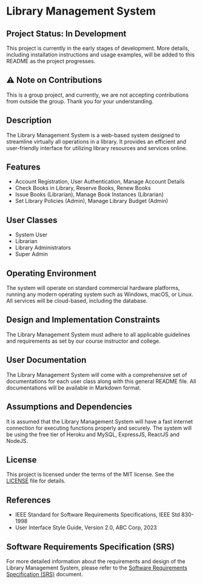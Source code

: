 # Library Management System

## Project Status: In Development

This project is currently in the early stages of development. More details, including installation instructions and usage examples, will be added to this README as the project progresses.

## :warning: Note on Contributions

This is a group project, and currently, we are not accepting contributions from outside the group. Thank you for your understanding.

## Description

The Library Management System is a web-based system designed to streamline virtually all operations in a library. It provides an efficient and user-friendly interface for utilizing library resources and services online.

## Features

- Account Registration, User Authentication, Manage Account Details
- Check Books in Library, Reserve Books, Renew Books
- Issue Books (Librarian), Manage Book Instances (Librarian)
- Set Library Policies (Admin), Manage Library Budget (Admin)

## User Classes

- System User
- Librarian
- Library Administrators
- Super Admin

## Operating Environment

The system will operate on standard commercial hardware platforms, running any modern operating system such as Windows, macOS, or Linux. All services will be cloud-based, including the database.

## Design and Implementation Constraints

The Library Management System must adhere to all applicable guidelines and requirements as set by our course instructor and college. 

## User Documentation

The Library Management System will come with a comprehensive set of documentations for each user class along with this general README file. All documentations will be available in Markdown format.

## Assumptions and Dependencies

It is assumed that the Library Management System will have a fast internet connection for executing functions properly and securely. The system will be using the free tier of Heroku and MySQL, ExpressJS, ReactJS and NodeJS.

## License

This project is licensed under the terms of the MIT license. See the [LICENSE](LICENSE) file for details.

## References

- IEEE Standard for Software Requirements Specifications, IEEE Std 830-1998
- User Interface Style Guide, Version 2.0, ABC Corp, 2023

## Software Requirements Specification (SRS)

For more detailed information about the requirements and design of the Library Management System, please refer to the [Software Requirements Specification (SRS)](docs/Software_Requirement_Specification.pdf) document.